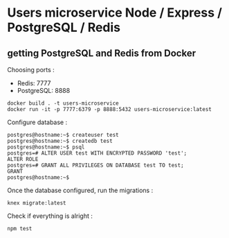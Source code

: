 # Users microservice Node / Express / PostgreSQL / Redis

## getting PostgreSQL and Redis from Docker

Choosing ports :

 - Redis: 7777
 - PostgreSQL: 8888


```
docker build . -t users-microservice
docker run -it -p 7777:6379 -p 8888:5432 users-microservice:latest
```



Configure database :

```
postgres@hostname:~$ createuser test
postgres@hostname:~$ createdb test
postgres@hostname:~$ psql
postgres=# ALTER USER test WITH ENCRYPTED PASSWORD 'test';
ALTER ROLE
postgres=# GRANT ALL PRIVILEGES ON DATABASE test TO test;
GRANT
postgres@hostname:~$
```

Once the database configured, run the migrations :

```
knex migrate:latest
```

Check if everything is alright :
```
npm test
```
